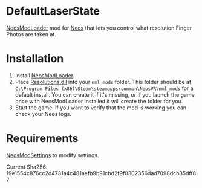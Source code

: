 # DefaultLaserState
[NeosModLoader](https://github.com/zkxs/NeosModLoader) mod for [Neos](https://neos.com/) that lets you control what resolution Finger Photos are taken at.
 
# Installation
1. Install [NeosModLoader](https://github.com/zkxs/NeosModLoader).
2. Place [Resolutions.dll](https://github.com/LeCloutPanda/Resolutions/releases/tag/v1.0.1/Resolutions.dll) into your `nml_mods` folder. This folder should be at `C:\Program Files (x86)\Steam\steamapps\common\NeosVR\nml_mods` for a default install. You can create it if it's missing, or if you launch the game once with NeosModLoader installed it will create the folder for you.
3. Start the game. If you want to verify that the mod is working you can check your Neos logs.

# Requirements
[NeosModSettings](https://github.com/badhaloninja/NeosModSettings) to modify settings.

Current Sha256: 19e1554c876cc2d4731a4c481aefb9b91cbd2f9f0302356dad7098dcb35dff87
